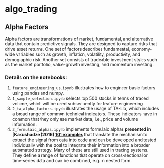# algo_trading

## Alpha Factors 

Alpha factors are transformations of market, fundamental, and alternative data that contain predictive signals. They are designed to capture risks that drive asset returns. One set of factors describes fundamental, economy-wide variables such as growth, inflation, volatility, productivity, and demographic risk. Another set consists of tradeable investment styles such as the market portfolio, value-growth investing, and momentum investing.

### Details on the notebooks:
1. `feature_engineering_us.ipynb`  illustrates how to engineer basic factors using pandas and numpy.
2. `1_sample_selection.ipynb` selects top 500 stocks in terms of traded volume, which will be used subsequently for feature engineering.
3. `2_ta_alpha_factors.ipynb` illustrates the usage of TA-Lib, which includes a broad range of common technical indicators. These indicators have in common that they only use market data, i.e., price and volume information.
4. `3_formulaic_alphas.ipynb` implements formulaic alphas **presented in [Kakushadze (2016) [101 examples](https://arxiv.org/pdf/1601.00991.pdf)** that translate the mechanism to extract the signal from data into code and can be developed and tested individually with the goal to integrate their information into a broader automated strategy. Many of these are still used in trading systems. They define a range of functions that operate on cross-sectional or time-series data and can be combined, e.g. in nested form.



